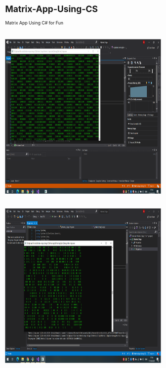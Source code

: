 # Matrix-App-Using-CS
Matrix App Using C# for Fun

</br>

<p align="center">

  <img src="https://github.com/aliashfak178/Matrix-App-Using-CS/blob/main/Image/Capture1.PNG" alt="Coder JPG" width="900" height="500">
  
</p>

</br>

<p align="center">

  <img src="https://github.com/aliashfak178/Matrix-App-Using-CS/blob/main/Image/Capture2.PNG" alt="Coder JPG" width="900" height="500">
  
</p>
